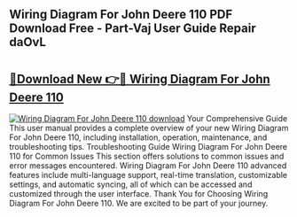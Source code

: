 ## Wiring Diagram For John Deere 110 PDF Download Free - Part-Vaj User Guide Repair daOvL

# <h2><a href="http://dfnyu0.blite.top/?on=Wiring+Diagram+For+John+Deere+110">🔗Download New 👉🔴 Wiring Diagram For John Deere 110</a></h2>

[![Wiring Diagram For John Deere 110 download](https://i.imgur.com/lujVjoI.png)](http://dfnyu0.blite.top/?on=Wiring+Diagram+For+John+Deere+110)
Your Comprehensive Guide This user manual provides a complete overview of your new Wiring Diagram For John Deere 110, including installation, operation, maintenance, and troubleshooting tips. Troubleshooting Guide Wiring Diagram For John Deere 110 for Common Issues This section offers solutions to common issues and error messages encountered. Wiring Diagram For John Deere 110 advanced features include multi-language support, real-time translation, customizable settings, and automatic syncing, all of which can be accessed and customized through the user interface. Thank You for Choosing Wiring Diagram For John Deere 110. We are excited to be part of your journey.
